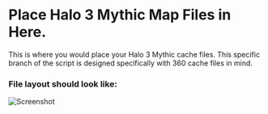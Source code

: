 # Place Halo 3 Mythic Map Files in Here.
This is where you would place your Halo 3 Mythic cache files. This specific branch of the script is designed specifically with 360 cache files in mind.

### File layout should look like:
![Screenshot](http://raw.githubusercontent.com/InsertStringNameHere/Main-Menu-Cache-Script/V2/Docs/Images/H3M.PNG)